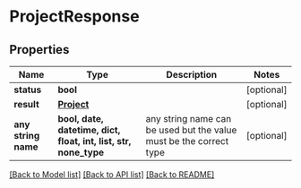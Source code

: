 # ProjectResponse


## Properties
Name | Type | Description | Notes
------------ | ------------- | ------------- | -------------
**status** | **bool** |  | [optional] 
**result** | [**Project**](Project.md) |  | [optional] 
**any string name** | **bool, date, datetime, dict, float, int, list, str, none_type** | any string name can be used but the value must be the correct type | [optional]

[[Back to Model list]](../README.md#documentation-for-models) [[Back to API list]](../README.md#documentation-for-api-endpoints) [[Back to README]](../README.md)


